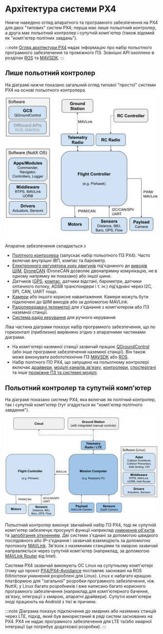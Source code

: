 # Архітектура системи PX4

Нижче наведено огляд апаратного та програмного забезпечення на PX4 для двох "типових" систем PX4; перша має лише польотний контролер, а друга має польотний контролер і супутній комп'ютер (також відомий як "комп'ютер політних завдань").

:::note
[Огляд архітектури PX4](../concept/architecture.md) надає інформацію про набір польотного програмного забезпечення та проміжного ПЗ. Зовнішні API охоплено в розділах [ROS](../ros/README.md) та [MAVSDK](https://mavsdk.mavlink.io/main/en/).
:::

## Лише польотний контролер

На діаграмі нижче показано загальний огляд типової "простої" системи PX4 на основі польотного контролера.

![Архітектура PX4 — система лише з політним контролером](../../assets/diagrams/px4_arch_fc.svg)

<!-- Source for drawing: https://docs.google.com/drawings/d/1_2n43WrbkWTs1kz0w0avVEeebJbfTj5SSqvCmvSOBdU/edit -->

Апаратне забезпечення складається з

- [Політного контролера](../flight_controller/README.md) (запускає набір польотного ПЗ PX4). Часто включає внутрішні ІВП, компас та барометр.
- [Електронного регулятора ходу двигунів](../peripherals/esc_motors.md) під'єднаного до [виводів ШІМ](../peripherals/pwm_escs_and_servo.md), [DroneCAN](../dronecan/escs.md) (DroneCAN дозволяє двонапрямну комунікацію, не в одному напрямку як показано) або іншої шини.
- Датчиків ([GPS](../gps_compass/README.md), [компас](../gps_compass/README.md), датчики відстані, барометри, датчики оптичного потоку, ADSB транспондери і т. ін.) під'єднані через I2C, SPI, CAN, UART тощо.
- [Камери](../peripherals/camera.md) або іншого корисне навантаження. Камери можуть бути підключені до ШІМ виходів або за допомогою MAVLink.
- [Радіопередавачі телеметрії](../telemetry/README.md) для з'єднання з комп'ютером або ПЗ наземної станції.
- [Система радіо керування](../getting_started/rc_transmitter_receiver.md) для ручного керування

Ліва частина діаграми показує набір програмного забезпечення, що по горизонталі (приблизно) вирівняно згідно з апаратними частинами діаграми.

- На комп'ютері наземної станції зазвичай працює [QGroundControl](../getting_started/px4_basic_concepts.md#qgc) (або інше програмне забезпечення наземної станції). Він також може виконувати робототехнічне ПЗ [MAVSDK](https://mavsdk.mavlink.io/) або [ROS](../ros/README.md).
- Набір політного ПО PX4, що запущено на польотному контролері включає [драйвери](../modules/modules_driver.md), [модулі каналів зв'язку](../modules/modules_communication.md), [контролери](../modules/modules_controller.md), [спостерігачі](../modules/modules_controller.md) та інше [проміжне ПЗ та системні модулі](../modules/modules_main.md).

## Польотний контролер та супутній комп'ютер

На діаграмі показано систему PX4, яка включає як політний контролер, так і супутній комп'ютер (тут згадується як "комп'ютер політного завдання").

![Архітектура PX4 - система з політним контролером і супутнім комп'ютером](../../assets/diagrams/px4_arch_fc_companion.svg)

<!-- source for drawing: https://docs.google.com/drawings/d/1zFtvA_B-BmfmxFmAd-XIvAZ-jRqOydj0aBtqSolBcqI/edit -->

Польотний контролер виконує звичайний набір ПЗ PX4, тоді як супутній комп'ютер забезпечує просунуті функції наприклад [уникнення об'єктів](../computer_vision/obstacle_avoidance.md) та [запобігання зіткненням](../computer_vision/collision_prevention.md). Дві системи з'єднані за допомогою швидкого послідовного або IP-з'єднання і зазвичай взаємодіють за допомогою протоколу [MAVLink](https://mavlink.io/en/). Зв'язок з наземними станціями та хмарою зазвичай направляється через супутній комп'ютер (наприклад, за допомогою [MAVLink Router](https://github.com/mavlink-router/mavlink-router) від Intel).

Системи PX4 зазвичай виконують ОС Linux на супутньому комп'ютері (тому що проєкт [PX4/PX4-Avoidance](https://github.com/PX4/PX4-Avoidance) поставляє засновані на ROS бібліотеки уникнення розроблені для Linux). Linux є набагато кращою платформою для "загальної" розробки програмного забезпечення, ніж NuttX; у Linux багато розробників і вже написано багато корисного програмного забезпечення (наприклад для комп'ютерного бачення, зв'язку, інтеграції з хмарою, апаратні драйвери). Супутні комп'ютери іноді працюють на Android з тієї ж причини.

:::note
Діаграма показує підключення до хмарних або наземних станцій через LTE, підхід, який був використаний в ряді систем заснованих на PX4.
PX4 не надає програмного забезпечення для LTE та/або хмарної інтеграції (це потребує додаткової розробки).
:::
